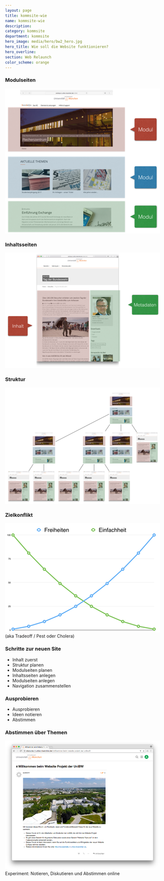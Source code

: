 ```yaml
---
layout: page
title: kommsite-wie
name: kommsite-wie
description: 
category: kommsite
department: kommsite
hero_image: media/hero/bw2_hero.jpg
hero_title: Wie soll die Website funktionieren?
hero_overline: 
section: Web Relaunch
color_scheme: orange
---
```


### Modulseiten

<img src="media/kommsite/modulseiten.png">


### Inhaltsseiten

<img src="media/kommsite/inhaltsseiten.png">


### Struktur

<img src="media/kommsite/struktur.png">


### Zielkonflikt

<img src="media/kommsite/zielkonflikt.png">
<br />
(aka Tradeoff / Pest oder Cholera)


### Schritte zur neuen Site

* Inhalt zuerst
* Struktur planen
* Modulseiten planen
* Inhaltsseiten anlegen
* Modulseiten anlegen
* Navigation zusammenstellen


### Ausprobieren

* Ausprobieren
* Ideen notieren
* Abstimmen

### Abstimmen über Themen

<img src="media/kommsite/abstimmen.png">
<br />
Experiment: Notieren, Diskutieren und Abstimmen online